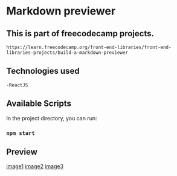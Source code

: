 # Markdown previewer

## This is part of freecodecamp projects. 
    https://learn.freecodecamp.org/front-end-libraries/front-end-libraries-projects/build-a-markdown-previewer

## Technologies used
    -ReactJS

## Available Scripts

In the project directory, you can run:

### `npm start`

## Preview

[image1](src/images/Captura.PNG)
[image2](src/images/Captura2.PNG)
[image3](src/images/Captura3.PNG)